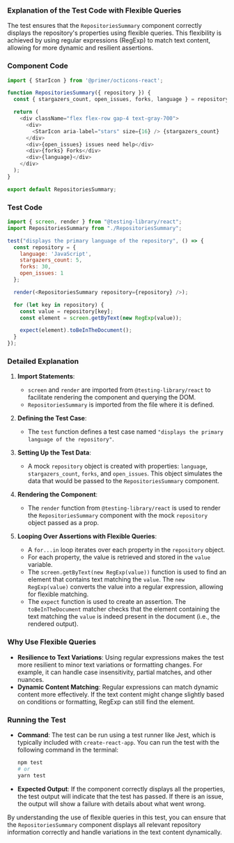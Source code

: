 ### Explanation of the Test Code with Flexible Queries

The test ensures that the `RepositoriesSummary` component correctly displays the repository's properties using flexible queries. This flexibility is achieved by using regular expressions (RegExp) to match text content, allowing for more dynamic and resilient assertions.

### Component Code

```javascript
import { StarIcon } from '@primer/octicons-react';

function RepositoriesSummary({ repository }) {
  const { stargazers_count, open_issues, forks, language } = repository;

  return (
    <div className="flex flex-row gap-4 text-gray-700">
      <div>
        <StarIcon aria-label="stars" size={16} /> {stargazers_count}
      </div>
      <div>{open_issues} issues need help</div>
      <div>{forks} Forks</div>
      <div>{language}</div>
    </div>
  );
}

export default RepositoriesSummary;
```

### Test Code

```javascript
import { screen, render } from "@testing-library/react";
import RepositoriesSummary from "./RepositoriesSummary";

test("displays the primary language of the repository", () => {
  const repository = {
    language: 'JavaScript',
    stargazers_count: 5,
    forks: 30,
    open_issues: 1
  };

  render(<RepositoriesSummary repository={repository} />);

  for (let key in repository) {
    const value = repository[key];
    const element = screen.getByText(new RegExp(value));

    expect(element).toBeInTheDocument();
  }
});
```

### Detailed Explanation

1. **Import Statements**:
   - `screen` and `render` are imported from `@testing-library/react` to facilitate rendering the component and querying the DOM.
   - `RepositoriesSummary` is imported from the file where it is defined.

2. **Defining the Test Case**:
   - The `test` function defines a test case named `"displays the primary language of the repository"`.

3. **Setting Up the Test Data**:
   - A mock `repository` object is created with properties: `language`, `stargazers_count`, `forks`, and `open_issues`. This object simulates the data that would be passed to the `RepositoriesSummary` component.

4. **Rendering the Component**:
   - The `render` function from `@testing-library/react` is used to render the `RepositoriesSummary` component with the mock `repository` object passed as a prop.

5. **Looping Over Assertions with Flexible Queries**:
   - A `for...in` loop iterates over each property in the `repository` object.
   - For each property, the value is retrieved and stored in the `value` variable.
   - The `screen.getByText(new RegExp(value))` function is used to find an element that contains text matching the `value`. The `new RegExp(value)` converts the value into a regular expression, allowing for flexible matching.
   - The `expect` function is used to create an assertion. The `toBeInTheDocument` matcher checks that the element containing the text matching the `value` is indeed present in the document (i.e., the rendered output).

### Why Use Flexible Queries

- **Resilience to Text Variations**: Using regular expressions makes the test more resilient to minor text variations or formatting changes. For example, it can handle case insensitivity, partial matches, and other nuances.
- **Dynamic Content Matching**: Regular expressions can match dynamic content more effectively. If the text content might change slightly based on conditions or formatting, RegExp can still find the element.

### Running the Test

- **Command**: The test can be run using a test runner like Jest, which is typically included with `create-react-app`. You can run the test with the following command in the terminal:
  ```bash
  npm test
  # or
  yarn test
  ```
- **Expected Output**: If the component correctly displays all the properties, the test output will indicate that the test has passed. If there is an issue, the output will show a failure with details about what went wrong.

By understanding the use of flexible queries in this test, you can ensure that the `RepositoriesSummary` component displays all relevant repository information correctly and handle variations in the text content dynamically.